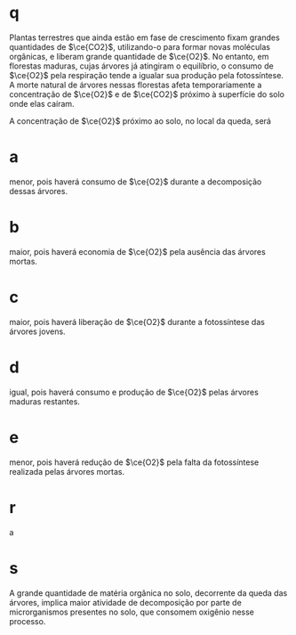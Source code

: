 # q
Plantas terrestres que ainda estão em fase de crescimento fixam grandes quantidades de $\ce{CO2}$, utilizando-o para formar novas moléculas orgânicas, e liberam grande quantidade de $\ce{O2}$. No entanto, em florestas maduras, cujas árvores já atingiram o equilíbrio, o consumo de $\ce{O2}$ pela respiração tende a igualar sua produção pela fotossíntese. A morte natural de árvores nessas florestas afeta temporariamente a concentração de $\ce{O2}$ e de $\ce{CO2}$ próximo à superfície do solo onde elas caíram.

A concentração de $\ce{O2}$ próximo ao solo, no local da queda, será

# a
menor, pois haverá consumo de $\ce{O2}$ durante a decomposição dessas árvores.

# b
maior, pois haverá economia de $\ce{O2}$ pela ausência das árvores mortas.

# c
maior, pois haverá liberação de $\ce{O2}$ durante a fotossíntese das árvores jovens.

# d
igual, pois haverá consumo e produção de $\ce{O2}$ pelas árvores maduras restantes.

# e
menor, pois haverá redução de $\ce{O2}$ pela falta da fotossíntese realizada pelas árvores mortas.

# r
a

# s
A grande quantidade de matéria orgânica no solo, decorrente da queda das árvores, implica maior atividade de decomposição por parte de microrganismos presentes no solo, que consomem oxigênio nesse processo.
